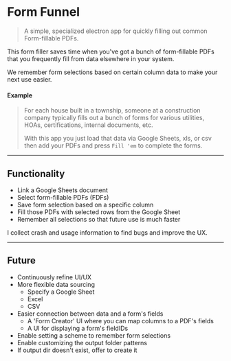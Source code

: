 # Form Funnel

> A simple, specialized electron app for quickly filling out common Form-fillable PDFs.

This form filler saves time when you've got a bunch of form-fillable PDFs that you frequently fill from data elsewhere in your system.

We remember form selections based on certain column data to make your next use easier.

#### **Example**

> For each house built in a township, someone at a construction company typically fills out a bunch of forms for various utilities, HOAs, certifications, internal documents, etc.
>
> With this app you just load that data via Google Sheets, xls, or csv then add your PDFs and press `Fill 'em` to complete the forms.

<hr>

## **Functionality**

- Link a Google Sheets document
- Select form-fillable PDFs (FDFs)
- Save form selection based on a specific column
- Fill those PDFs with selected rows from the Google Sheet
- Remember all selections so that future use is much faster

I collect crash and usage information to find bugs and improve the UX.

<hr>

## Future

- Continuously refine UI/UX
- More flexible data sourcing
  - Specify a Google Sheet
  - Excel
  - CSV
- Easier connection between data and a form's fields
  - A 'Form Creator' UI where you can map columns to a PDF's fields
  - A UI for displaying a form's fieldIDs
- Enable setting a scheme to remember form selections
- Enable customizing the output folder patterns
- If output dir doesn't exist, offer to create it
